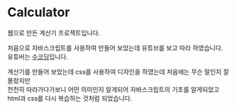 # Calculator

웹으로 만든 계산기 프로젝트입니다.

처음으로 자바스크립트를 사용하여 만들어 보았는데 유튜브를 보고 따라 하였습니다.\
유튜버는 [수코딩](https://www.youtube.com/channel/UCzA62wwyiLnVnqFP4VEUOZg)입니다.

계산기를 만들어 보았는데 css를 사용하여 디자인을 하였는데 처음에는 무슨 말인지 잘 몰랐지만\
천천히 따라가다가보니 어떤 의미인지 알게되어 자바스크립트의 기초를 알게되었고\
html과 css를 다시 복습하는 것처럼 되었습니다.
